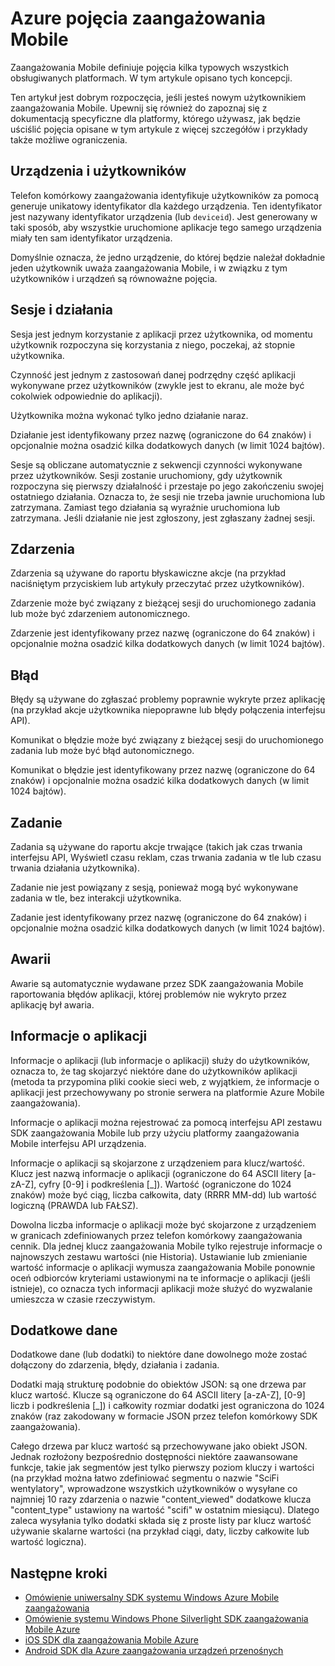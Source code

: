 <properties
    pageTitle="Pojęcia zaangażowania Mobile | Microsoft Azure"
    description="Azure pojęcia zaangażowania Mobile"
    services="mobile-engagement"
    documentationCenter="mobile"
    authors="piyushjo"
    manager="dwrede"
    editor="" />

<tags
    ms.service="mobile-engagement"
    ms.workload="mobile"
    ms.tgt_pltfrm="mobile-android"
    ms.devlang="na"
    ms.topic="get-started-article"
    ms.date="08/19/2016"
    ms.author="piyushjo" />

# <a name="azure-mobile-engagement-concepts"></a>Azure pojęcia zaangażowania Mobile

Zaangażowania Mobile definiuje pojęcia kilka typowych wszystkich obsługiwanych platformach. W tym artykule opisano tych koncepcji.

Ten artykuł jest dobrym rozpoczęcia, jeśli jesteś nowym użytkownikiem zaangażowania Mobile. Upewnij się również do zapoznaj się z dokumentacją specyficzne dla platformy, którego używasz, jak będzie uściślić pojęcia opisane w tym artykule z więcej szczegółów i przykłady także możliwe ograniczenia.

## <a name="devices-and-users"></a>Urządzenia i użytkowników
Telefon komórkowy zaangażowania identyfikuje użytkowników za pomocą generuje unikatowy identyfikator dla każdego urządzenia. Ten identyfikator jest nazywany identyfikator urządzenia (lub `deviceid`). Jest generowany w taki sposób, aby wszystkie uruchomione aplikacje tego samego urządzenia miały ten sam identyfikator urządzenia.

Domyślnie oznacza, że jedno urządzenie, do której będzie należał dokładnie jeden użytkownik uważa zaangażowania Mobile, i w związku z tym użytkowników i urządzeń są równoważne pojęcia.

## <a name="sessions-and-activities"></a>Sesje i działania
Sesja jest jednym korzystanie z aplikacji przez użytkownika, od momentu użytkownik rozpoczyna się korzystania z niego, poczekaj, aż stopnie użytkownika.

Czynność jest jednym z zastosowań danej podrzędny część aplikacji wykonywane przez użytkowników (zwykle jest to ekranu, ale może być cokolwiek odpowiednie do aplikacji).

Użytkownika można wykonać tylko jedno działanie naraz.

Działanie jest identyfikowany przez nazwę (ograniczone do 64 znaków) i opcjonalnie można osadzić kilka dodatkowych danych (w limit 1024 bajtów).

Sesje są obliczane automatycznie z sekwencji czynności wykonywane przez użytkowników. Sesji zostanie uruchomiony, gdy użytkownik rozpoczyna się pierwszy działalność i przestaje po jego zakończeniu swojej ostatniego działania. Oznacza to, że sesji nie trzeba jawnie uruchomiona lub zatrzymana. Zamiast tego działania są wyraźnie uruchomiona lub zatrzymana. Jeśli działanie nie jest zgłoszony, jest zgłaszany żadnej sesji.

## <a name="events"></a>Zdarzenia
Zdarzenia są używane do raportu błyskawiczne akcje (na przykład naciśniętym przyciskiem lub artykuły przeczytać przez użytkowników).

Zdarzenie może być związany z bieżącej sesji do uruchomionego zadania lub może być zdarzeniem autonomicznego.

Zdarzenie jest identyfikowany przez nazwę (ograniczone do 64 znaków) i opcjonalnie można osadzić kilka dodatkowych danych (w limit 1024 bajtów).

## <a name="error"></a>Błąd
Błędy są używane do zgłaszać problemy poprawnie wykryte przez aplikację (na przykład akcje użytkownika niepoprawne lub błędy połączenia interfejsu API).

Komunikat o błędzie może być związany z bieżącej sesji do uruchomionego zadania lub może być błąd autonomicznego.

Komunikat o błędzie jest identyfikowany przez nazwę (ograniczone do 64 znaków) i opcjonalnie można osadzić kilka dodatkowych danych (w limit 1024 bajtów).

## <a name="job"></a>Zadanie
Zadania są używane do raportu akcje trwające (takich jak czas trwania interfejsu API, Wyświetl czasu reklam, czas trwania zadania w tle lub czasu trwania działania użytkownika).

Zadanie nie jest powiązany z sesją, ponieważ mogą być wykonywane zadania w tle, bez interakcji użytkownika.

Zadanie jest identyfikowany przez nazwę (ograniczone do 64 znaków) i opcjonalnie można osadzić kilka dodatkowych danych (w limit 1024 bajtów).

## <a name="crash"></a>Awarii
Awarie są automatycznie wydawane przez SDK zaangażowania Mobile raportowania błędów aplikacji, której problemów nie wykryto przez aplikację był awaria.

## <a name="application-information"></a>Informacje o aplikacji
Informacje o aplikacji (lub informacje o aplikacji) służy do użytkowników, oznacza to, że tag skojarzyć niektóre dane do użytkowników aplikacji (metoda ta przypomina pliki cookie sieci web, z wyjątkiem, że informacje o aplikacji jest przechowywany po stronie serwera na platformie Azure Mobile zaangażowania).

Informacje o aplikacji można rejestrować za pomocą interfejsu API zestawu SDK zaangażowania Mobile lub przy użyciu platformy zaangażowania Mobile interfejsu API urządzenia.

Informacje o aplikacji są skojarzone z urządzeniem para klucz/wartość. Klucz jest nazwą informacje o aplikacji (ograniczone do 64 ASCII litery [a-zA-Z], cyfry [0-9] i podkreślenia [_]). Wartość (ograniczone do 1024 znaków) może być ciąg, liczba całkowita, daty (RRRR MM-dd) lub wartość logiczną (PRAWDA lub FAŁSZ).

Dowolna liczba informacje o aplikacji może być skojarzone z urządzeniem w granicach zdefiniowanych przez telefon komórkowy zaangażowania cennik. Dla jednej klucz zaangażowania Mobile tylko rejestruje informacje o najnowszych zestawu wartości (nie Historia). Ustawianie lub zmienianie wartość informacje o aplikacji wymusza zaangażowania Mobile ponownie oceń odbiorców kryteriami ustawionymi na te informacje o aplikacji (jeśli istnieje), co oznacza tych informacji aplikacji może służyć do wyzwalanie umieszcza w czasie rzeczywistym.

## <a name="extra-data"></a>Dodatkowe dane
Dodatkowe dane (lub dodatki) to niektóre dane dowolnego może zostać dołączony do zdarzenia, błędy, działania i zadania.

Dodatki mają strukturę podobnie do obiektów JSON: są one drzewa par klucz wartość. Klucze są ograniczone do 64 ASCII litery [a-zA-Z], [0-9] liczb i podkreślenia [_]) i całkowity rozmiar dodatki jest ograniczona do 1024 znaków (raz zakodowany w formacie JSON przez telefon komórkowy SDK zaangażowania).

Całego drzewa par klucz wartość są przechowywane jako obiekt JSON. Jednak rozłożony bezpośrednio dostępności niektóre zaawansowane funkcje, takie jak segmentów jest tylko pierwszy poziom kluczy i wartości (na przykład można łatwo zdefiniować segmentu o nazwie "SciFi wentylatory", wprowadzone wszystkich użytkowników o wysyłane co najmniej 10 razy zdarzenia o nazwie "content_viewed" dodatkowe klucza "content_type" ustawiony na wartość "scifi" w ostatnim miesiącu). Dlatego zaleca wysyłania tylko dodatki składa się z proste listy par klucz wartość używanie skalarne wartości (na przykład ciągi, daty, liczby całkowite lub wartość logiczna).

## <a name="next-steps"></a>Następne kroki

- [Omówienie uniwersalny SDK systemu Windows Azure Mobile zaangażowania](mobile-engagement-windows-store-sdk-overview.md)
- [Omówienie systemu Windows Phone Silverlight SDK zaangażowania Mobile Azure](mobile-engagement-windows-phone-sdk-overview.md)
- [iOS SDK dla zaangażowania Mobile Azure](mobile-engagement-ios-sdk-overview.md)
- [Android SDK dla Azure zaangażowania urządzeń przenośnych](mobile-engagement-android-sdk-overview.md)
